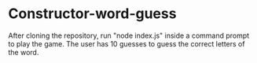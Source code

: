 # Constructor-word-guess

After cloning the repository, run "node index.js" inside a command prompt to play the game. The user has 10 guesses to guess the correct letters of the word.
